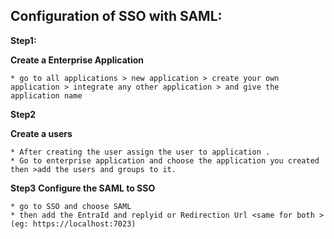 ## Configuration of SSO with SAML:
**Step1:**

**Create a Enterprise Application** 
```
* go to all applications > new application > create your own application > integrate any other application > and give the application name
```
**Step2**

**Create a users**
```
* After creating the user assign the user to application .
* Go to enterprise application and choose the application you created then >add the users and groups to it.
```
**Step3**
**Configure the SAML to SSO**
```
* go to SSO and choose SAML
* then add the EntraId and replyid or Redirection Url <same for both >(eg: https://localhost:7023)
```


